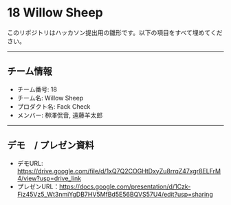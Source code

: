 # 18 Willow Sheep

このリポジトリはハッカソン提出用の雛形です。以下の項目をすべて埋めてください。

---

## チーム情報
- チーム番号: 18
- チーム名: Willow Sheep
- プロダクト名: Fack Check
- メンバー: 栁澤侃音, 遠藤羊太郎


---

## デモ　/ プレゼン資料
- デモURL: https://drive.google.com/file/d/1xQ7Q2COGHtDxyZu8rrqZ47xgr8ELFrM4/view?usp=drive_link
- プレゼンURL：https://docs.google.com/presentation/d/1Czk-Fiz45Vz5_Wt3nmiYgDB7HV5MfBd5E56BQVS57U4/edit?usp=sharing
